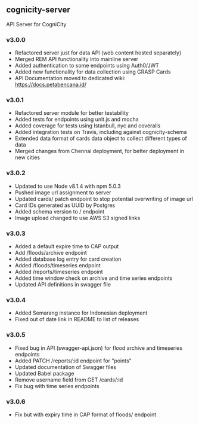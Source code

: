 ## cognicity-server
API Server for CogniCity

### v3.0.0
* Refactored server just for data API (web content hosted separately)
* Merged REM API functionality into mainline server
* Added authentication to some endpoints using Auth0/JWT
* Added new functionality for data collection using GRASP Cards
* API Documentation moved to dedicated wiki: https://docs.petabencana.id/

### v3.0.1
* Refactored server module for better testability
* Added tests for endpoints using unit.js and mocha
* Added coverage for tests using Istanbull, nyc and coveralls
* Added integration tests on Travis, including against cognicity-schema
* Extended data format of cards data object to collect different types of data
* Merged changes from Chennai deployment, for better deployment in new cities

### v3.0.2
* Updated to use Node v8.1.4 with npm 5.0.3
* Pushed image url assignment to server
* Updated cards/ patch endpoint to stop potential overwriting of image url
* Card IDs generated as UUID by Postgres
* Added schema version to / endpoint
* Image upload changed to use AWS S3 signed links

### v3.0.3
* Added a default expire time to CAP output
* Add /floods/archive endpoint
* Added database log entry for card creation
* Added /floods/timeseries endpoint
* Added /reports/timeseries endpoint
* Added time window check on archive and time series endpoints
* Updated API definitions in swagger file

### v3.0.4
* Added Semarang instance for Indonesian deployment
* Fixed out of date link in README to list of releases

### v3.0.5
* Fixed bug in API (swagger-api.json) for flood archive and timeseries endpoints
* Added PATCH /reports/:id endpoint for "points"
* Updated documentation of Swagger files
* Updated Babel package
* Remove username field from GET /cards/:id
* Fix bug with time series endpoints

### v3.0.6
* Fix but with expiry time in CAP format of floods/ endpoint
